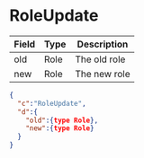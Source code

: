 # RoleUpdate

| Field | Type | Description |
| --- | --- | --- |
| old | Role | The old role |
| new | Role | The new role |

```json
{
  "c":"RoleUpdate",
  "d":{
    "old":{type Role},
    "new":{type Role}
  }
}
```